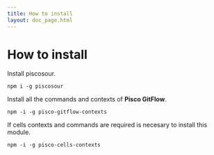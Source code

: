 ```yaml
---
title: How to install
layout: doc_page.html
---
```


# How to install

Install piscosour.

    npm i -g piscosour

Install all the commands and contexts of **Pisco GitFlow**.

    npm -i -g pisco-gitflow-contexts

If cells contexts and commands are required is necesary to install this module.

    npm -i -g pisco-cells-contexts